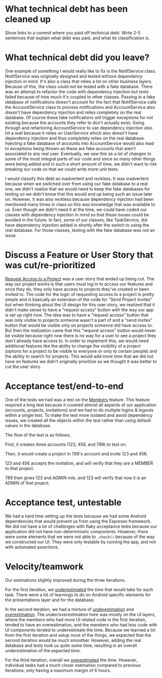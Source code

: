 What technical debt has been cleaned up
========================================

Show links to a commit where you paid off technical debt. Write 2-5 sentences
that explain what debt was paid, and what its classification is.

What technical debt did you leave?
==================================
One example of something I would really like to fix is the NotifService class. NotifService was originally designed and tested without dependency injection in mind. It's also a class that relies a lot on other business layers. Because of this, the class could not be tested with a fake database. There was an attempt to refactor the code with dependency injection but tests failed because of how much it's coupled to other classes. Passing in a fake database of notifications doesn't account for the fact that NotifService calls the AccountService class to process notifications and AccountService also doesn't have dependency injection and relies completely on the real database. Of course these fake notifications will trigger exceptions for not existing because the accounts they refer to don't actually exist. Going through and refactoring AccountService to use dependency injection also hit a wall because it relies on UserService which also doesn't have dependency injection and thus completely relies on the real database. Injecting a fake database of accounts into AccountService would also lead to exceptions being thrown as these are fake accounts that aren't associated to any real user. Eventually, we saw this as a lot of changes to some of the most integral parts of our code and since so many other things were being added and in such a short amount of time, we didn't want to risk breaking our code so that we could write more unit tests.

I would classify this debt as inadvertent and reckless. It was inadvertent because when we switched over from using our fake database to a real one, we didn't realize that we would need to keep the fake databases for testing so we didn't know that this would end up being such an issue later on. However, it was also reckless because dependency injection had been mentioned many times in class so this was knowledge that was available to us. Even though we didn't need it at the time, we could have coded our classes with dependency injection in mind so that these issues could be avoided in the future. In fact, some of our classes, like TaskService, did have dependency injection added in shortly after the switch to using the real database. For those classes, testing with the fake database was not an issue.

Discuss a Feature or User Story that was cut/re-prioritized
============================================
[Request Access to a Project](https://code.cs.umanitoba.ca/winter-2022-a01/group-6/promise/-/issues/13) was a user story that ended up being cut. The way our project works is that users must log in to access our features and once they do, they only have access to projects they've created or been invited to. The code for the logic of requesting access to a project is pretty simple and is basically an extension of the code for "Send Project Invites" but when thinking about the UI design for this user story, we realized that it didn't make sense to have a "request access" button with the way our app is set up right now. The idea was to have a "request access" button that was only visible to projects someone wasn't a part of and a "send invites" button that would be visible only on projects someone did have access to. But then the realization came that this "request access" button would never be visible because right now there is no way for a user to see a project they don't already have access to. In order to implement this, we would need additional features like the ability to change the visibility of a project (options for a project to be visible to everyone or only to certain people) and the ability to search for projects. This would add more time that we did not have on features we didn't originally prioritize so we thought it was better to cut the user story.

Acceptance test/end-to-end
==========================
One of the tests we had was a test on the [Members](https://code.cs.umanitoba.ca/winter-2022-a01/group-6/promise/-/blob/iteration3/app/src/androidTest/java/comp3350/group6/promise/presentation/MemberTest.java) feature.
This feature required a long test because it covered almost all aspects of our application (accounts, projects, invitations) and we had to do multiple logins & logouts within a single test.
To make the test more isolated and avoid dependency issues, we created all the objects within the test rather than using default values in the database.

The flow of the test is as follows,

First, it creates three accounts (123, 456, and 789) to test on.

Then, it would create a project in 789's account and invite 123 and 456.

123 and 456 accepts the invitation, and will verify that they are a MEMBER to that project.

789 then gives 123 and ADMIN role, and 123 will verify that now it is an ADMIN of that project.

Acceptance test, untestable
===============
We had a hard time setting up the tests because we had some Android dependencies that would prevent us from using the Espresso framework. 
We did not have a lot of challenges with flaky acceptance tests because our application did not have non-deterministic components.
However, there were some elements that we were not able to `.check()` because of the way we constructed our UI. 
They were only testable by running the app, and not with automated assertions.

Velocity/teamwork
=================
Our estimations slightly improved during the three iteraitons.

For the first iteration, we [underestimated](https://code.cs.umanitoba.ca/winter-2022-a01/group-6/promise/-/issues/36) the time that would take for each task. 
There were a lot of learnings to do on Android specific elements for the presentations layer and for the database.

In the second iteration, we had a mixture of [underestimation](https://code.cs.umanitoba.ca/winter-2022-a01/group-6/promise/-/issues/28) and [overestimation](https://code.cs.umanitoba.ca/winter-2022-a01/group-6/promise/-/issues/49).
The under/overestimation here was mostly on the UI layers, where the members who had more UI related code in the first iteration, tended to have an overestimation, and the members who had less code with UI components tended to underestimate the time.
Because we learned a lot from the first iteration and setup most of the things, we expected that the second iteration would be much smoother.
However, adding the real database and tests took us quite some time, resulting in an overall underestimation of the expected time.

For the third iteration, overall we [overestimated](https://code.cs.umanitoba.ca/winter-2022-a01/group-6/promise/-/milestones/4#tab-issues) the time. However, individual tasks had a much closer estimation compared to previous iterations; only having a maximum margin of 6 hours.
